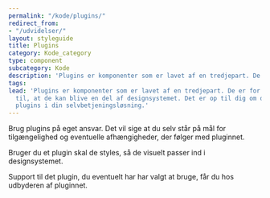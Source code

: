 ```yaml
---
permalink: "/kode/plugins/"
redirect_from:
- "/udvidelser/"
layout: styleguide
title: Plugins
category: Kode_category
type: component
subcategory: Kode
description: 'Plugins er komponenter som er lavet af en tredjepart. De er for store og specialiserede til, at de kan blive en del af designsystemet. Det er op til dig om du vil bruge plugins i din selvbetjeningsløsning.'
tags: 
lead: 'Plugins er komponenter som er lavet af en tredjepart. De er for store og specialiserede
  til, at de kan blive en del af designsystemet. Det er op til dig om du vil bruge
  plugins i din selvbetjeningsløsning.'
---
```

Brug plugins på eget ansvar. Det vil sige at du selv står på mål for tilgængelighed og 
eventuelle afhængigheder, der følger med pluginnet. 

Bruger du et plugin skal de styles, så de visuelt passer ind i designsystemet.

Support til det plugin, du eventuelt har har valgt at bruge, får du hos udbyderen af pluginnet. 
